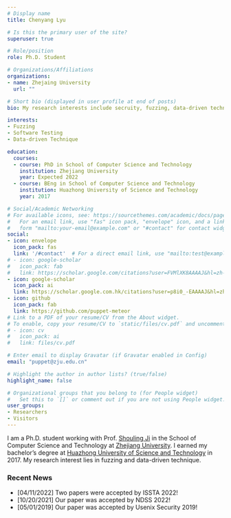 ```yaml
---
# Display name
title: Chenyang Lyu

# Is this the primary user of the site?
superuser: true

# Role/position
role: Ph.D. Student

# Organizations/Affiliations
organizations:
- name: Zhejaing University
  url: ""

# Short bio (displayed in user profile at end of posts)
bio: My research interests include secruity, fuzzing, data-driven technique.

interests:
- Fuzzing
- Software Testing
- Data-driven Technique

education:
  courses:
  - course: PhD in School of Computer Science and Technology
    institution: Zhejiang University 
    year: Expected 2022
  - course: BEng in School of Computer Science and Technology
    institution: Huazhong University of Science and Technology
    year: 2017

# Social/Academic Networking
# For available icons, see: https://sourcethemes.com/academic/docs/page-builder/#icons
#   For an email link, use "fas" icon pack, "envelope" icon, and a link in the
#   form "mailto:your-email@example.com" or "#contact" for contact widget.
social:
- icon: envelope
  icon_pack: fas
  link: '/#contact'  # For a direct email link, use "mailto:test@example.org".
# - icon: google-scholar
#   icon_pack: fab
#   link: https://scholar.google.com/citations?user=FVMlXK8AAAAJ&hl=zh-CN
- icon: google-scholar
  icon_pack: ai
  link: https://scholar.google.com.hk/citations?user=p8i0_-EAAAAJ&hl=zh-CN
- icon: github
  icon_pack: fab
  link: https://github.com/puppet-meteor
# Link to a PDF of your resume/CV from the About widget.
# To enable, copy your resume/CV to `static/files/cv.pdf` and uncomment the lines below.
# - icon: cv
#   icon_pack: ai
#   link: files/cv.pdf

# Enter email to display Gravatar (if Gravatar enabled in Config)
email: "puppet@zju.edu.cn"

# Highlight the author in author lists? (true/false)
highlight_name: false

# Organizational groups that you belong to (for People widget)
#   Set this to `[]` or comment out if you are not using People widget.
user_groups:
- Researchers
- Visitors
---
```


I am a Ph.D. student working with  Prof. [Shouling Ji](http://nesa.zju.edu.cn/webpage/crew/jsl.html) in the School of Computer Science and Technology at  [Zhejiang University](https://www.zju.edu.cn/english/). I earned my bachelor’s degree at [Huazhong University of Science and Technology](http://english.hust.edu.cn/) in 2017. My research interest lies in fuzzing and data-driven technique. 


### Recent News

* [04/11/2022] Two papers were accepted by ISSTA 2022!
* [10/20/2021] Our paper was accepted by NDSS 2022!
* [05/01/2019] Our paper was accepted by Usenix Security 2019!

